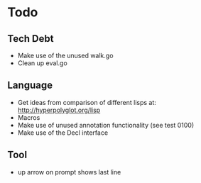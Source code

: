 # Todo

## Tech Debt

- Make use of the unused walk.go
- Clean up eval.go

## Language

- Get ideas from comparison of different lisps at: http://hyperpolyglot.org/lisp
- Macros
- Make use of unused annotation functionality (see test 0100)
- Make use of the Decl interface

## Tool

- up arrow on prompt shows last line
